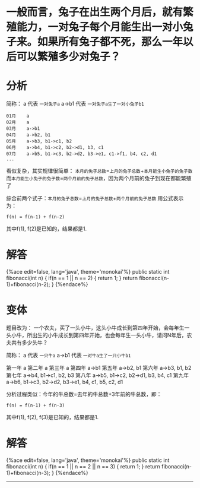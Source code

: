 # 一般而言，兔子在出生两个月后，就有繁殖能力，一对兔子每个月能生出一对小兔子来。如果所有兔子都不死，那么一年以后可以繁殖多少对兔子？

# 分析

简称：
a   代表 `一对兔子a`
a->b1 代表 `一对兔子a生了一对小兔子b1`

```
01月    a
02月    a
03月    a->b1
04月    a->b2, b1
05月    a->b3, b1->c1, b2
06月    a->b4, b1->c2, b2->d1, b3, c1
07月    a->b5, b1->c3, b2->d2, b3->e1, c1->f1, b4, c2, d1
...
```
看似复杂，其实规律很简单：
`本月的兔子总数`=`上月的兔子总数`+`本月能生小兔子的兔子数`
而`本月能生小兔子的兔子数`=`两个月前的兔子总数`，因为两个月前的兔子到现在都能繁殖了

综合前两个式子：`本月的兔子总数`=`上月的兔子总数`+`两个月前的兔子总数`
用公式表示为：

```
f(n) = f(n-1) + f(n-2)
```
其中f(1), f(2)是已知的，结果都是1.

# 解答

{%ace edit=false, lang='java', theme='monokai'%}
public static int fibonacci(int n) {
  if(n == 1 || n == 2) {
    return 1;
  }
  return fibonacci(n-1)+fibonacci(n-2);
}
{%endace%}

# 变体
题目改为：
一个农夫，买了一头小牛，这头小牛成长到第四年开始，会每年生一头小牛，所出生的小牛成长到第四年开始，也会每年生一头小牛，请问N年后，农夫共有多少头牛？
 
简称：
a   代表 `一只牛a`
a->b1 代表 `一对牛a生了一只小牛b1`


第一年  a
第二年  a
第三年  a
第四年  a->b1
第五年  a->b2, b1
第六年  a->b3, b1, b2
第七年  a->b4, b1->c1, b2, b3
第八年  a->b5, b1->c2, b2->d1, b3, b4, c1
第九年  a->b6, b1->c3, b2->d2, b3->e1, b4, c1, b5, c2, d1

分析过程类似：今年的牛总数=去年的牛总数+3年前的牛总数，即：
```
f(n) = f(n-1) + f(n-3)
```
其中f(1), f(2), f(3)是已知的，结果都是1.

# 解答

{%ace edit=false, lang='java', theme='monokai'%}
public static int fibonacci(int n) {
  if(n == 1 || n == 2 || n == 3) {
    return 1;
  }
  return fibonacci(n-1)+fibonacci(n-3);
}
{%endace%}

---







